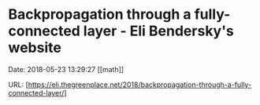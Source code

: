 # Backpropagation through a fully-connected layer - Eli Bendersky&#39;s website

Date: 2018-05-23 13:29:27
[[math]]

URL: [https://eli.thegreenplace.net/2018/backpropagation-through-a-fully-connected-layer/]
